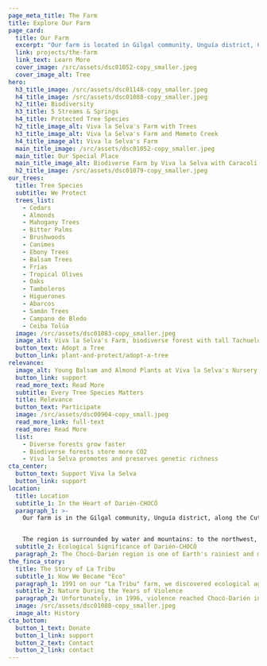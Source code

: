 ```yaml
---
page_meta_title: The Farm
title: Explore Our Farm
page_card:
  title: Our Farm
  excerpt: "Our farm is located in Gilgal community, Unguía district, Chocó Department, Colombia."
  link: projects/the-farm
  link_text: Learn More
  cover_image: /src/assets/dsc01052-copy_smaller.jpeg
  cover_image_alt: Tree
hero:
  h3_title_image: /src/assets/dsc01148-copy_smaller.jpeg
  h4_title_image: /src/assets/dsc01088-copy_smaller.jpeg
  h2_title: Biodiversity
  h3_title: 5 Streams & Springs
  h4_title: Protected Tree Species
  h2_title_image_alt: Viva la Selva's Farm with Trees
  h3_title_image_alt: Viva la Selva's Farm and Memeto Creek
  h4_title_image_alt: Viva la Selva's Farm
  main_title_image: /src/assets/dsc01052-copy_smaller.jpeg
  main_title: Our Special Place
  main_title_image_alt: Biodiverse Farm by Viva la Selva with Caracolí Tree
  h2_title_image: /src/assets/dsc01079-copy_smaller.jpeg
our_trees:
  title: Tree Species
  subtitle: We Protect
  trees_list:
    - Cedars
    - Almonds
    - Mahogany Trees
    - Bitter Palms
    - Brushwoods
    - Canimes
    - Ebony Trees
    - Balsam Trees
    - Frías
    - Tropical Olives
    - Oaks
    - Tamboleros
    - Higuerones
    - Abarcos
    - Samán Trees
    - Campano de Bledo
    - Ceiba Tolúa
  image: /src/assets/dsc01083-copy_smaller.jpeg
  image_alt: Viva la Selva's Farm, biodiverse forest with tall Tachuelo Trees
  button_text: Adopt a Tree
  button_link: plant-and-protect/adopt-a-tree
relevance:
  image_alt: Young Balsam and Almond Plants at Viva la Selva's Nursery
  button_link: support
  read_more_text: Read More
  subtitle: Every Tree Species Matters
  title: Relevance
  button_text: Participate
  image: /src/assets/dsc00904-copy_small.jpeg
  read_more_link: full-text
  read_more: Read More
  list:
    - Diverse forests grow faster
    - Biodiverse forests store more CO2
    - Viva la Selva promotes and preserves genetic richness
cta_center:
  button_text: Support Viva la Selva
  button_link: support
location:
  title: Location
  subtitle_1: In the Heart of Darién-CHOCÓ
  paragraph_1: >-
    Our farm is in the Gilgal community, Unguía district, along the Cutí River, Chocó Department, Colombia.


    The region is surrounded by water and mountains: to the northwest, the Darién mountain range (Colombia-Panama border), to the northeast, the Caribbean coast, and to the southeast, the Atrato River, Colombia's richest river.
  subtitle_2: Ecological Significance of Darién-CHOCÓ
  paragraph_2: The Chocó-Darién region is one of Earth's rainiest and most biodiverse regions. It's part of the biodiversity hotspot Tumbes-Chocó-Magdalena, stretching from the Pacific coast to the Andes, from Panama to Peru. [**Read More**](./full-text#region-significance)
the_finca_story:
  title: The Story of La Tribu
  subtitle_1: How We Became "Eco"
  paragraph_1: 1991 on our "La Tribu" farm, we discovered ecological agriculture and started regenerating its soils. This allowed us to produce most of our food without chemicals, field burning, and less effort.
  subtitle_2: Nature During the Years of Violence
  paragraph_2: Unfortunately, in 1996, violence reached Chocó-Darién in full magnitude. [**Read More**](./full#history-2)
  image: /src/assets/dsc01088-copy_smaller.jpeg
  image_alt: History
cta_bottom:
  button_1_text: Donate
  button_1_link: support
  button_2_text: Contact
  button_2_link: contact
---
```

